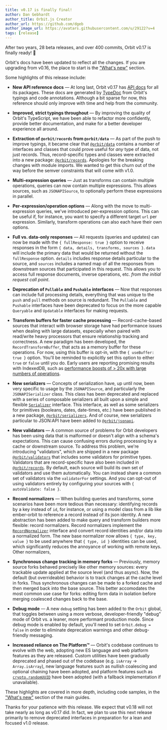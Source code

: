 ```yaml
---
title: v0.17 is finally final!
author: Dan Gebhardt
author_title: Orbit.js Creator
author_url: https://github.com/dgeb
author_image_url: https://avatars.githubusercontent.com/u/29122?v=4
tags: [release]
---
```


After two years, 28 beta releases, and over 400 commits, Orbit v0.17 is finally
ready! 🎉

Orbit's docs have been updated to reflect all the changes. If you are upgrading
from v0.16, the place to start is the ["What's new"](/docs/whats-new) section.

Some highlights of this release include:

* **New API reference docs** &mdash; At long last, Orbit v0.17 has [API
  docs](/docs/api) for all its packages. These docs are generated by
  [TypeDoc](https://typedoc.org/) from Orbit's typings and code annotations.
  Although a bit sparse for now, this reference should only improve with time
  and help from the community.

* **Improved, strict typings throughout** &mdash; By improving the quality of
  Orbit's TypeScript, we have been able to refactor more confidently, provide
  better documentation, and make for a better developer experience all around.

* **Extraction of `@orbit/records` from `@orbit/data`** &mdash; As part of the
  push to improve typings, it became clear that [`@orbit/data`](/docs/api/data)
  contains a number of interfaces and classes that could prove useful for _any_
  type of data, not just records. Thus, record-specific types and classes
  were extracted into a new package: [`@orbit/records`](/docs/api/records).
  Apologies for the breaking changes with module imports. We wanted to get this
  churn out of the way before the semver constraints that will come with v1.0.

* **Multi-expression queries** &mdash; Just as transforms can contain multiple
  operations, queries can now contain multiple expressions. This allows sources,
  such as `JSONAPISource`, to optionally perform these expressions in parallel.

* **Per-expression/operation options** &mdash; Along with the move to
  multi-expression queries, we've introduced per-expression options. This can be
  useful if, for instance, you want to specify a different target `url` per
  expression. Similarly, transform operations can also each have their own
  options.

* **Full vs. data-only responses** &mdash; All requests (queries and updates)
  can now be made with the `{ fullResponse: true }` option to receive responses
  in the form `{ data, details, transforms, sources }`. `data` will include the
  primary data that would be returned without the `fullResponse` option.
  `details` includes response details particular to the source, and `sources`
  includes a named map of all the responses from downstream sources that
  participated in this request. This allows you to access full response
  documents, inverse operations, etc. _from the initial request call point_.

* **Deprecation of `Pullable` and `Pushable` interfaces** &mdash; Now that
  responses can include full processing details, everything that was unique to
  the `push` and `pull` methods on source is redundant. The `Pullable` and
  `Pushable` interfaces have been deprecated to focus on the more capable
  `Queryable` and `Updatable` interfaces for making requests.

* **Transform buffers for faster cache processing** &mdash; Record-cache-based
  sources that interact with browser storage have had performance issues when
  dealing with large datasets, especially when paired with read/write heavy
  processors that ensure relationship tracking and correctness. A new paradigm
  has been developed, the `RecordTransformBuffer`, that acts as a memory buffer
  for these operations. For now, using this buffer is opt-in, with the `{
  useBuffer: true }` option. You'll be reminded to explicitly set this option to
  either `true` or `false` until you do. Early users are reporting promising
  results with IndexedDB, such as [performance boosts of > 20x with large
  numbers of
  operations](https://github.com/orbitjs/orbit/issues/798#issuecomment-800544909).

* **New serializers** &mdash; Concepts of serialization have, up until now, been
  very specific to usage by the `JSONAPISource`, and particularly the
  `JSONAPISerializer` class. This class has been deprecated and replaced with a
  series of composable serializers all built upon a simple and flexible
  [`Serializer`](/docs/api/serializers/interfaces/Serializer) interface. This
  interface, as well as some serializers for primitives (booleans, dates,
  date-times, etc.) have been published in a new package,
  [`@orbit/serializers`](/docs/api/serializers). And of course, new serializers
  particular to JSON:API have been added to
  [`@orbit/jsonapi`](/docs/api/jsonapi).

* **New validators** &mdash; A common source of problems for Orbit developers
  has been using data that is malformed or doesn't align with a schema's
  expectations. This can cause confusing errors during processing by a cache or
  downstream source. To address this problem, we're introducing "validators",
  which are shipped in a new package [`@orbit/validators`](/docs/api/validators)
  that includes some validators for primitive types. Validators that are
  record-specific have also been included in
  [`@orbit/records`](/docs/api/records). By default, each source will build its
  own set of validators and use them automatically. You can instead share a
  common set of validators via the `validatorFor` settings. And you can opt-out
  of using validators entirely by configuring your sources with `{ autoValidate:
  false }`.

* **Record normalizers** &mdash; When building queries and transforms, some
  scenarios have been more tedious than necessary: identifying records by a key
  instead of `id`, for instance, or using a model class from a lib like
  ember-orbit to reference a record instead of its json identity. A new
  abstraction has been added to make query and transform builders more flexible:
  record normalizers. Record normalizers implement the
  [`RecordNormalizer`](/docs/api/records/interfaces/RecordNormalizer) interface
  and convert record identities and/or data into a normalized form. The new base
  normalizer now allows `{ type, key, value }` to be used anywhere that `{ type,
  id }` identities can be used, which significantly reduces the annoyance of
  working with remote keys. Other normalizers,

* **Synchronous change tracking in memory forks** &mdash; Previously, memory
  source forks behaved precisely like other memory sources: every trackable
  update applied at the source level (and thus async). Now, the default (but
  overrideable) behavior is to track changes at the cache level in forks. Thus
  synchronous changes can be made to a forked cache and then merged back into
  the base source. This better accomodates the most common use case for forks:
  editing form data in isolation before merging coalesced changes back to the
  base.

* **Debug mode** &mdash; A new `debug` setting has been added to the `Orbit`
  global, that toggles between using a more verbose, developer-friendly "debug"
  mode of Orbit vs. a leaner, more performant production mode. Since debug mode
  is enabled by default, you'll need to set `Orbit.debug = false` in order to
  eliminate deprecation warnings and other debug-friendly messaging.

* **Increased reliance on The Platform™** &mdash; Orbit's codebase continues to
  evolve with the web, adopting new ES language and web platform features as
  they are released. Custom utilities have been gradually deprecated and phased
  out of the codebase (e.g. `isArray` -> `Array.isArray`), new language features
  such as nullish coalescing and optional chaining have been adopted, and
  platform features such as
  [`crypto.randomUUID`](https://developer.mozilla.org/en-US/docs/Web/API/Crypto/randomUUID)
  have been adopted (with a fallback implementation if unavailable).

These highlights are covered in more depth, including code samples, in the
["What's new"](/docs/whats-new) section of the main guides.

Thanks for your patience with this release. We expect that v0.18 will not take
nearly as long as v0.17 did. In fact, we plan to use this next release primarily
to remove deprecated interfaces in preparation for a lean and focused v1.0
release.
